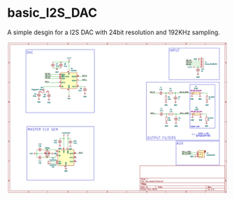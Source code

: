# basic_I2S_DAC
A simple desgin for a I2S DAC with 24bit resolution and 192KHz sampling.

![board_schematic](board_schematic.png)



